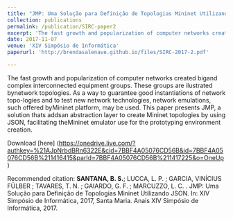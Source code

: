 ```yaml
---
title: "JMP: Uma Solução para Definição de Topologias Mininet Utilizando JSON"
collection: publications
permalink: /publication/SIRC-paper2
excerpt: 'The fast growth and popularization of computer networks created bigand complex interconnected equipment groups. These groups are ilustrated bynetwork topologies. As a way to guarantee good instantiations of network topo-logies and to test new network technologies, network emulations, such offered byMininet platform, may be used. This paper presents JMP, a solution thats addsan abstraction layer to create Mininet topologies by using JSON, facilitating theMininet emulator use for the prototyping environment creation.'
date: 2017-11-07
venue: 'XIV Simpósio de Informática'
paperurl: 'http://brendasalenave.github.io/files/SIRC-2017-2.pdf'

---
```

The fast growth and popularization of computer networks created bigand complex interconnected equipment groups. These groups are ilustrated bynetwork topologies. As a way to guarantee good instantiations of network topo-logies and to test new network technologies, network emulations, such offered byMininet platform, may be used. This paper presents JMP, a solution thats addsan abstraction layer to create Mininet topologies by using JSON, facilitating theMininet emulator use for the prototyping environment creation.

Download [here] (https://onedrive.live.com/?authkey=%21AJpNrbdBRn6322E&cid=7BBF4A05076CD56B&id=7BBF4A05076CD56B%211416415&parId=7BBF4A05076CD56B%211417225&o=OneUp)

Recommended citation: 
**SANTANA, B. S.**; LUCCA, L. P. ; GARCIA, VINÍCIUS FÜLBER ; TAVARES, T. N. ; GAIARDO, G. F. ; MARCUZZO, L. C. . JMP: Uma Solução para Definição de Topologias Mininet Utilizando JSON. In: XIV Simpósio de Informática, 2017, Santa Maria. Anais XIV Simpósio de Informática, 2017.
